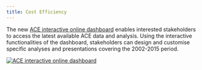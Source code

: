 ```yaml
---
title: Cost Efficiency
---
```



The new [ACE interactive online dashboard][acedashboard] enables interested stakeholders to access
the latest available ACE data and analysis. Using the interactive functionalities of the dashboard,
stakeholders can design and customise specific analyses and presentations covering the 2002-2015 period.

[![ACE interactive online dashboard](/images/ace_dashboard.png)][acedashboard]

[acedashboard]: http://www.eurocontrol.int/ACE/ACE-Home.html "ACE online dashboard"
